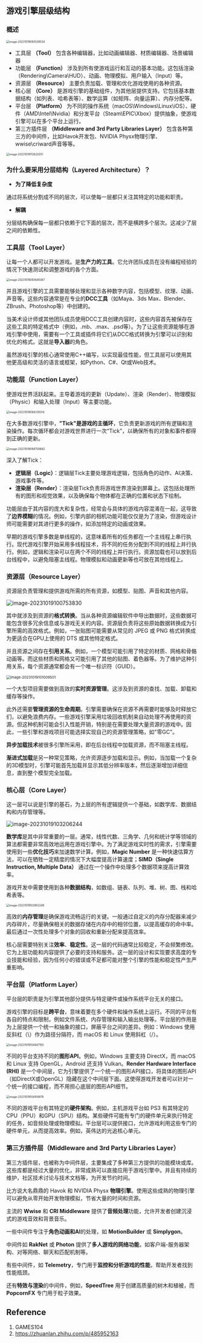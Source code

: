 ## 游戏引擎层级结构

### 概述

<img src="https://regz-1258735137.cos.ap-guangzhou.myqcloud.com/remo_t/image-20231019093538534.png" alt="image-20231019093538534" style="zoom:50%;" />

- 工具层 **（Tool）** 包含各种编辑器，比如动画编辑器、材质编辑器、场景编辑器
- 功能层 **（Function）** 涉及到所有使游戏运行和互动的基本功能。这包括渲染（Rendering\Camera\HUD）、动画、物理模拟、用户输入（Input）等。
- 资源层 **（Resource）** 主要负责加载、管理和优化游戏使用的各种资源。
- 核心层 **（Core）** 是游戏引擎的基础组件，为其他层提供支持。它包括基本数据结构（如列表、哈希表等）、数学运算（如矩阵、向量运算）、内存分配等。
- 平台层 **（Platform）** 为不同的操作系统（macOS\Windows\Linux\iOS）、硬件（AMD\Intel\Nvidia）和分发平台（Steam\EPIC\Xbox）提供抽象，使游戏引擎可以在多个平台上运行。
- 第三方插件层  **（Middleware and 3rd Party Libraries Layer）** 包含各种第三方的中间件，比如Havok开发包、NVIDIA Physx物理引擎、wwise\criward声音等等。

<img src="https://regz-1258735137.cos.ap-guangzhou.myqcloud.com/remo_t/image-20231019112620251.png" alt="image-20231019112620251" style="zoom:50%;" />

### 为什么要采用分层结构（Layered Architecture）？

- **为了降低复杂度**

通过将系统分割成不同的层次，可以使每一层都只关注其特定的功能和职责。

- **解耦**

分层结构确保每一层都只依赖于它下面的层次，而不是横跨多个层次。这减少了层之间的依赖性。

### 工具层（Tool Layer）

让每一个人都可以开发游戏。是**生产力的工具**。它允许团队成员在没有编程经验的情况下快速测试和调整游戏的各个方面。

<img src="https://regz-1258735137.cos.ap-guangzhou.myqcloud.com/remo_t/image-20231019093645087.png" alt="image-20231019093645087" style="zoom:50%;" />

并且游戏引擎的工具需要能够处理和显示各种数字内容，包括模型、纹理、动画、声音等。这些内容通常是在专业的**DCC工具**（如Maya、3ds Max、Blender、ZBrush、Photoshop等）中创建的。

当美术设计师或其他团队成员使用DCC工具创建内容时，这些内容首先被保存在这些工具的特定格式中（例如，.mb、.max、.psd等）。为了让这些资源能够在游戏引擎中使用，需要有一个工具或插件将它们从DCC格式转换为引擎可以识别和优化的格式。这就是**导入器**的角色。

虽然游戏引擎的核心通常使用C++编写，以实现最佳性能，但工具层可以使用其他更高级和灵活的语言或框架，如Python、C#、Qt或Web技术。

### 功能层（Function Layer）

使游戏世界活跃起来。主导着游戏的更新（Update）、渲染（Render）、物理模拟（Physic）和输入处理（Input）等主要功能。

<img src="https://regz-1258735137.cos.ap-guangzhou.myqcloud.com/remo_t/image-20231019094335014.png" alt="image-20231019094335014" style="zoom:50%;" />

在大多数游戏引擎中，**"Tick"是游戏的主循环**，它负责更新游戏的所有逻辑和渲染操作。每次循环都会对游戏世界进行一次“Tick”，以确保所有的对象和事件都得到正确的更新。

<img src="/Users/remooo/Library/Application%20Support/typora-user-images/image-20231019094700682.png" alt="image-20231019094700682" style="zoom:50%;" />

深入了解Tick：

- **逻辑层（Logic）**：逻辑层Tick主要处理游戏逻辑，包括角色的动作、AI决策、游戏事件等。
- **渲染层（Render）**：渲染层Tick负责将游戏世界渲染到屏幕上。这包括处理所有的图形和视觉效果，以及确保每个物体都在正确的位置和状态下绘制。

功能层由于其内容的庞大和复杂性，经常会与具体的游戏内容混淆在一起，这导致了**边界模糊**的情况。例如，引擎内部的相机功能可能仅仅是为了渲染，但游戏设计师可能需要对其进行更多的操作，如添加特定的动画或效果。

早期的游戏引擎多数是单线程的，这意味着所有的任务都在一个主线程上串行执行。现代游戏引擎开始采用多线程技术，将不同的任务分配到不同的线程上并行执行。例如，逻辑和渲染可以在两个不同的线程上并行执行。资源加载也可以放到后台线程中，以避免阻塞主线程。物理模拟和动画更新等也可放在其他线程上。

### 资源层（Resource Layer）

资源层负责管理和提供游戏所需的所有资源，如模型、贴图、声音和其他内容。

![image-20231019100753830](https://regz-1258735137.cos.ap-guangzhou.myqcloud.com/remo_t/image-20231019100753830.png)

其中就涉及到资源的**格式转换**。当从各种资源编辑软件中导出数据时，这些数据可能包含很多冗余信息或与游戏无关的内容。资源层负责将这些原始数据转换成为引擎所需的高效格式。例如，一张贴图可能需要从常见的 JPEG 或 PNG 格式转换成为更适合在GPU上使用的 DTS 或其他特定格式。

并且资源之间存在**引用关系**。例如，一个模型可能引用了特定的材质、网格和骨骼动画等。而这些材质和网格又可能引用了其他的贴图、着色器等。为了维护这种引用关系，每个资源通常都会有一个唯一标识符（GUID）。

<img src="https://regz-1258735137.cos.ap-guangzhou.myqcloud.com/remo_t/image-20231019101009501.png" alt="image-20231019101009501" style="zoom:67%;" />

一个大型项目需要做到高效的**实时资源管理**。这涉及到资源的查找、加载、卸载和缓存等操作。

此外还需要**管理资源的生命周期**。引擎需要确保在资源不再需要时能够及时释放它们，以避免浪费内存。一些游戏引擎采用垃圾回收机制来自动处理不再使用的资源。但这种机制可能会引入性能开销，特别是在需要处理大量资源的游戏中。因此，一些引擎和游戏项目可能选择实现自己的资源管理策略，如"零GC"。

**异步加载技术**被很多引擎所采用，即在后台线程中加载资源，而不阻塞主线程。

**渐进式加载**是另一种常见策略，允许资源逐步加载和显示。例如，当加载一个复杂的3D模型时，引擎可能首先加载并显示其低分辨率版本，然后逐渐增加详细信息，直到整个模型完全加载。

### 核心层（Core Layer）

这一层可以说是引擎的基石，为上层的所有逻辑提供一个基础，如数学库、数据结构和内存管理等。

![image-20231019103206244](https://regz-1258735137.cos.ap-guangzhou.myqcloud.com/remo_t/image-20231019103206244.png)

**数学库**是其中非常重要的一层。通常，线性代数、三角学、几何和统计学等领域的算法都需要非常高效地运用在游戏引擎中。为了满足游戏实时性的需求，引擎需要使用到一些**优化技巧**来加速数学计算。例如，**Magic Number** 是一种快速估算方法，可以在牺牲一定精度的情况下大幅度提高计算速度；**SIMD（Single Instruction, Multiple Data）** 通过在一个操作中处理多个数据项来提高计算效率。

游戏开发中需要使用到各种**数据结构**，如数组、链表、队列、堆、树、图、栈和哈希表等。

<img src="https://regz-1258735137.cos.ap-guangzhou.myqcloud.com/remo_t/image-20231019103852249.png" alt="image-20231019103852249" style="zoom:50%;" />

高效的**内存管理**是确保游戏流畅运行的关键。一般通过自定义的内存分配器来减少内存碎片，尽量确保相关的数据存储在内存中的相邻位置，以提高缓存的命中率。最后通过一次性处理多个对象的回收和重新分配来提高效率。

核心层需要特别关注**效率**、**稳定性**。这一层的代码通常比较稳定，不会频繁修改。它为上层功能和内容提供了必要的支持和服务。这一层的设计和实现要求高度的专业技能和经验，因为任何小的错误或不足都可能对整个引擎的性能和稳定性产生严重影响。

### 平台层（Platform Layer）

平台层的职责是为引擎其他部分提供与特定硬件或操作系统平台无关的接口。

游戏引擎的目标是**跨平台**，意味着要在多个硬件和操作系统上运行。不同的平台有各自的特点和限制，例如文件系统、内存管理和输入输出处理等。平台层的作用是为上层提供一个统一和抽象的接口，屏蔽平台之间的差异。例如：Windows 使用反斜杠（\）作为路径分隔符，而 macOS 和 Linux 使用斜杠（/）。

<img src="https://regz-1258735137.cos.ap-guangzhou.myqcloud.com/remo_t/image-20231019104847150.png" alt="image-20231019104847150" style="zoom:50%;" />

不同的平台支持不同的**图形API**。例如，Windows 主要支持 DirectX，而 macOS 和 Linux 支持 OpenGL，Android 还支持 Vulkan。**Render Hardware Interface (RHI)** 是一个中间层，它为引擎提供了一个统一的图形API接口，将具体的图形API（如DirectX或OpenGL）隐藏在这个中间层下面。这使得游戏开发者可以针对一个统一的接口编程，而不用担心底层的图形API细节。

<img src="https://regz-1258735137.cos.ap-guangzhou.myqcloud.com/remo_t/image-20231019104914878.png" alt="image-20231019104914878" style="zoom:50%;" />

不同的游戏平台有其特定的**硬件架构**。例如，主机游戏平台如 PS3 有其特定的CPU（PPU）和GPU（SPU）结构。某些硬件可能有专门的硬件单元来执行特定的任务，如音频处理或物理模拟。平台层可以提供接口，允许游戏利用这些专门的硬件单元，从而提高效率。例如，英伟达的光追核心单元。

### 第三方插件层（Middleware and 3rd Party Libraries Layer）

第三方插件层，也被称为中间件层，主要集成了多种第三方提供的功能模块或库。这些库都是经过大量的优化，非常成熟可以直接应用于游戏引擎中。并且有持续的维护，社区技术讨论与技术文档等，为开发节约时间。

比方说大名鼎鼎的 Havok 和 NVIDIA Physx **物理引擎**。使用这些成熟的物理引擎可以避免从零开始开发物理模拟，节省大量的时间和资源。

主流的 **Wwise** 和 **CRI Middleware** 提供了**音频处理**功能，允许开发者创建沉浸式的游戏音效和背景音乐。

一些中间件专注于**角色动画和AI**的处理，如 **MotionBuilder** 或 **Simplygon**。

中间件如 **RakNet** 或 **Photon** 提供了**多人游戏的网络功能**，如客户端-服务器架构、对等网络、聊天和匹配机制等。

有些中间件，如 **Telemetry**，专门用于**监控和分析游戏的性能**，帮助开发者找到性能瓶颈。

还有**特效与渲染**的中间件，例如，**SpeedTree** 用于创建高质量的树木和植被，而 **PopcornFX** 专门用于粒子效果。

## Reference

1. GAMES104
2. https://zhuanlan.zhihu.com/p/485952163